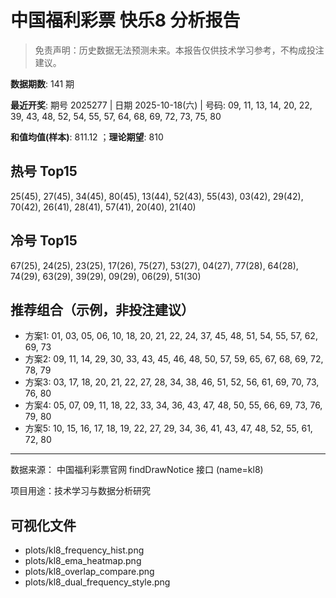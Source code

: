 # 中国福利彩票 快乐8 分析报告

> 免责声明：历史数据无法预测未来。本报告仅供技术学习参考，不构成投注建议。


**数据期数**: 141 期

**最近开奖**: 期号 2025277 | 日期 2025-10-18(六) | 号码: 09, 11, 13, 14, 20, 22, 39, 43, 48, 52, 54, 55, 57, 64, 68, 69, 72, 73, 75, 80

**和值均值(样本)**: 811.12 ；**理论期望**: 810


## 热号 Top15

25(45), 27(45), 34(45), 80(45), 13(44), 52(43), 55(43), 03(42), 29(42), 70(42), 26(41), 28(41), 57(41), 20(40), 21(40)


## 冷号 Top15

67(25), 24(25), 23(25), 17(26), 75(27), 53(27), 04(27), 77(28), 64(28), 74(29), 63(29), 39(29), 09(29), 06(29), 51(30)


## 推荐组合（示例，非投注建议）

- 方案1: 01, 03, 05, 06, 10, 18, 20, 21, 22, 24, 37, 45, 48, 51, 54, 55, 57, 62, 69, 73
- 方案2: 09, 11, 14, 29, 30, 33, 43, 45, 46, 48, 50, 57, 59, 65, 67, 68, 69, 72, 78, 79
- 方案3: 03, 17, 18, 20, 21, 22, 27, 28, 34, 38, 46, 51, 52, 56, 61, 69, 70, 73, 76, 80
- 方案4: 05, 07, 09, 11, 18, 22, 33, 34, 36, 43, 47, 48, 50, 55, 66, 69, 73, 76, 79, 80
- 方案5: 10, 15, 16, 17, 18, 19, 22, 27, 29, 34, 36, 41, 43, 47, 48, 52, 55, 61, 72, 80

---

数据来源： 中国福利彩票官网 findDrawNotice 接口 (name=kl8)

项目用途：技术学习与数据分析研究


## 可视化文件

- plots/kl8_frequency_hist.png
- plots/kl8_ema_heatmap.png
- plots/kl8_overlap_compare.png
- plots/kl8_dual_frequency_style.png